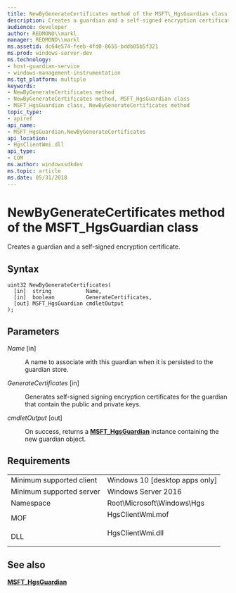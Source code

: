```yaml
---
title: NewByGenerateCertificates method of the MSFT\_HgsGuardian class
description: Creates a guardian and a self-signed encryption certificate.
audience: developer
author: REDMOND\\markl
manager: REDMOND\\markl
ms.assetid: dc64e574-feeb-4fd0-8655-bddb05b5f321
ms.prod: windows-server-dev
ms.technology:
- host-guardian-service
- windows-management-instrumentation
ms.tgt_platform: multiple
keywords:
- NewByGenerateCertificates method
- NewByGenerateCertificates method, MSFT_HgsGuardian class
- MSFT_HgsGuardian class, NewByGenerateCertificates method
topic_type:
- apiref
api_name:
- MSFT_HgsGuardian.NewByGenerateCertificates
api_location:
- HgsClientWmi.dll
api_type:
- COM
ms.author: windowssdkdev
ms.topic: article
ms.date: 05/31/2018
---
```


# NewByGenerateCertificates method of the MSFT\_HgsGuardian class

Creates a guardian and a self-signed encryption certificate.

## Syntax


```mof
uint32 NewByGenerateCertificates(
  [in]  string           Name,
  [in]  boolean          GenerateCertificates,
  [out] MSFT_HgsGuardian cmdletOutput
);
```



## Parameters

<dl> <dt>

*Name* \[in\]
</dt> <dd>

A name to associate with this guardian when it is persisted to the guardian store.

</dd> <dt>

*GenerateCertificates* \[in\]
</dt> <dd>

Generates self-signed signing encryption certificates for the guardian that contain the public and private keys.

</dd> <dt>

*cmdletOutput* \[out\]
</dt> <dd>

On success, returns a [**MSFT\_HgsGuardian**](msft-hgsguardian.md) instance containing the new guardian object.

</dd> </dl>

## Requirements



|                                     |                                                                                             |
|-------------------------------------|---------------------------------------------------------------------------------------------|
| Minimum supported client<br/> | Windows 10 \[desktop apps only\]<br/>                                                 |
| Minimum supported server<br/> | Windows Server 2016<br/>                                                              |
| Namespace<br/>                | Root\\Microsoft\\Windows\\Hgs<br/>                                                    |
| MOF<br/>                      | <dl> <dt>HgsClientWmi.mof</dt> </dl> |
| DLL<br/>                      | <dl> <dt>HgsClientWmi.dll</dt> </dl> |



## See also

<dl> <dt>

[**MSFT\_HgsGuardian**](msft-hgsguardian.md)
</dt> </dl>

 

 





